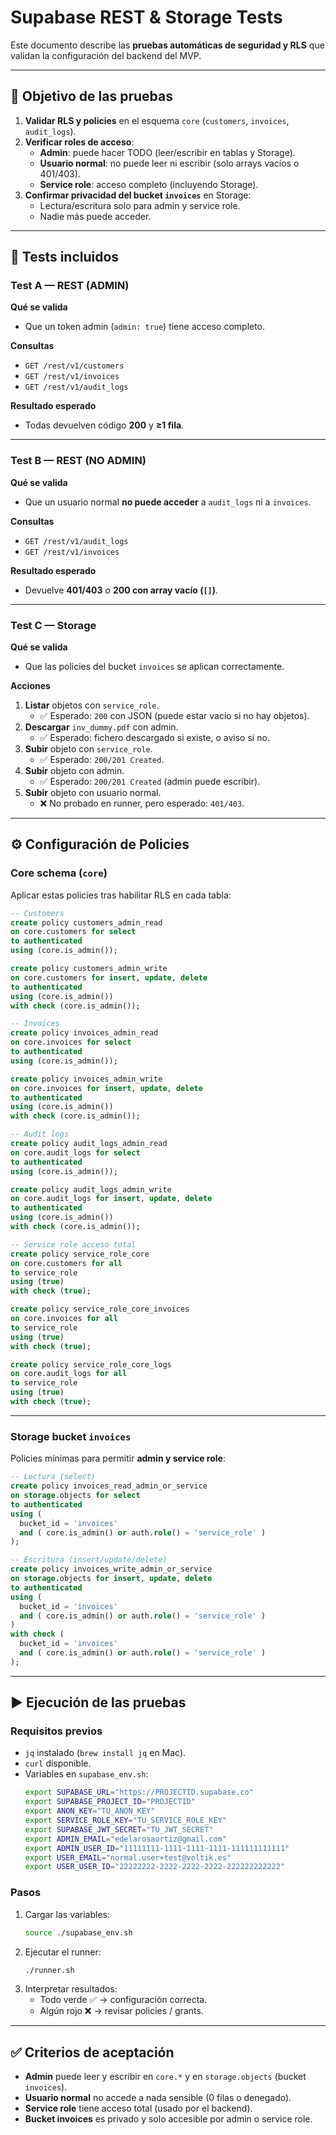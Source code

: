 # Supabase REST & Storage Tests

Este documento describe las **pruebas automáticas de seguridad y RLS** que validan la configuración del backend del MVP.

---

## 🔎 Objetivo de las pruebas

1. **Validar RLS y policies** en el esquema `core` (`customers`, `invoices`, `audit_logs`).
2. **Verificar roles de acceso**:
   - **Admin**: puede hacer TODO (leer/escribir en tablas y Storage).
   - **Usuario normal**: no puede leer ni escribir (solo arrays vacíos o 401/403).
   - **Service role**: acceso completo (incluyendo Storage).
3. **Confirmar privacidad del bucket `invoices`** en Storage:
   - Lectura/escritura solo para admin y service role.
   - Nadie más puede acceder.

---

## 🧪 Tests incluidos

### Test A — REST (ADMIN)
**Qué se valida**  
- Que un token admin (`admin: true`) tiene acceso completo.

**Consultas**  
- `GET /rest/v1/customers`
- `GET /rest/v1/invoices`
- `GET /rest/v1/audit_logs`

**Resultado esperado**  
- Todas devuelven código **200** y **≥1 fila**.

---

### Test B — REST (NO ADMIN)
**Qué se valida**  
- Que un usuario normal **no puede acceder** a `audit_logs` ni a `invoices`.

**Consultas**  
- `GET /rest/v1/audit_logs`
- `GET /rest/v1/invoices`

**Resultado esperado**  
- Devuelve **401/403** *o* **200 con array vacío (`[]`)**.

---

### Test C — Storage
**Qué se valida**  
- Que las policies del bucket `invoices` se aplican correctamente.

**Acciones**  
1. **Listar** objetos con `service_role`.  
   - ✅ Esperado: `200` con JSON (puede estar vacío si no hay objetos).
2. **Descargar** `inv_dummy.pdf` con admin.  
   - ✅ Esperado: fichero descargado si existe, o aviso si no.
3. **Subir** objeto con `service_role`.  
   - ✅ Esperado: `200/201 Created`.
4. **Subir** objeto con admin.  
   - ✅ Esperado: `200/201 Created` (admin puede escribir).
5. **Subir** objeto con usuario normal.  
   - ❌ No probado en runner, pero esperado: `401/403`.

---

## ⚙️ Configuración de Policies

### Core schema (`core`)
Aplicar estas policies tras habilitar RLS en cada tabla:

```sql
-- Customers
create policy customers_admin_read
on core.customers for select
to authenticated
using (core.is_admin());

create policy customers_admin_write
on core.customers for insert, update, delete
to authenticated
using (core.is_admin())
with check (core.is_admin());

-- Invoices
create policy invoices_admin_read
on core.invoices for select
to authenticated
using (core.is_admin());

create policy invoices_admin_write
on core.invoices for insert, update, delete
to authenticated
using (core.is_admin())
with check (core.is_admin());

-- Audit logs
create policy audit_logs_admin_read
on core.audit_logs for select
to authenticated
using (core.is_admin());

create policy audit_logs_admin_write
on core.audit_logs for insert, update, delete
to authenticated
using (core.is_admin())
with check (core.is_admin());

-- Service role acceso total
create policy service_role_core
on core.customers for all
to service_role
using (true)
with check (true);

create policy service_role_core_invoices
on core.invoices for all
to service_role
using (true)
with check (true);

create policy service_role_core_logs
on core.audit_logs for all
to service_role
using (true)
with check (true);
```

---

### Storage bucket `invoices`
Policies mínimas para permitir **admin y service role**:

```sql
-- Lectura (select)
create policy invoices_read_admin_or_service
on storage.objects for select
to authenticated
using (
  bucket_id = 'invoices'
  and ( core.is_admin() or auth.role() = 'service_role' )
);

-- Escritura (insert/update/delete)
create policy invoices_write_admin_or_service
on storage.objects for insert, update, delete
to authenticated
using (
  bucket_id = 'invoices'
  and ( core.is_admin() or auth.role() = 'service_role' )
)
with check (
  bucket_id = 'invoices'
  and ( core.is_admin() or auth.role() = 'service_role' )
);
```

---

## ▶️ Ejecución de las pruebas

### Requisitos previos
- `jq` instalado (`brew install jq` en Mac).
- `curl` disponible.
- Variables en `supabase_env.sh`:
  ```bash
  export SUPABASE_URL="https://PROJECTID.supabase.co"
  export SUPABASE_PROJECT_ID="PROJECTID"
  export ANON_KEY="TU_ANON_KEY"
  export SERVICE_ROLE_KEY="TU_SERVICE_ROLE_KEY"
  export SUPABASE_JWT_SECRET="TU_JWT_SECRET"
  export ADMIN_EMAIL="edelarosaortiz@gmail.com"
  export ADMIN_USER_ID="11111111-1111-1111-1111-111111111111"
  export USER_EMAIL="normal.user+test@voltik.es"
  export USER_USER_ID="22222222-2222-2222-2222-222222222222"
  ```

### Pasos
1. Cargar las variables:
   ```bash
   source ./supabase_env.sh
   ```
2. Ejecutar el runner:
   ```bash
   ./runner.sh
   ```
3. Interpretar resultados:
   - Todo verde ✅ → configuración correcta.
   - Algún rojo ❌ → revisar policies / grants.

---

## ✅ Criterios de aceptación

- **Admin** puede leer y escribir en `core.*` y en `storage.objects` (bucket `invoices`).  
- **Usuario normal** no accede a nada sensible (0 filas o denegado).  
- **Service role** tiene acceso total (usado por el backend).  
- **Bucket invoices** es privado y solo accesible por admin o service role.  
